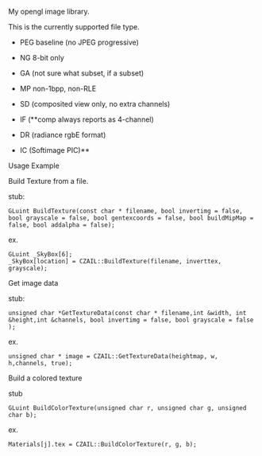 My opengl image library.

This is the currently supported file type.

  * PEG baseline (no JPEG progressive)
  * NG 8-bit only

  * GA (not sure what subset, if a subset)
  * MP non-1bpp, non-RLE
  * SD (composited view only, no extra channels)

  * IF (**comp always reports as 4-channel)
  * DR (radiance rgbE format)
  * IC (Softimage PIC)**

Usage Example

Build Texture from a file.

stub:
```
GLuint BuildTexture(const char * filename, bool invertimg = false, bool grayscale = false, bool gentexcoords = false, bool buildMipMap = false, bool addalpha = false);
```

ex.
```
GLuint _SkyBox[6];
_SkyBox[location] = CZAIL::BuildTexture(filename, inverttex, grayscale);
```

Get image data

stub:
```
unsigned char *GetTextureData(const char * filename,int &width, int &height,int &channels, bool invertimg = false, bool grayscale = false );
```

ex.
```
unsigned char * image = CZAIL::GetTextureData(heightmap, w, h,channels, true);
```

Build a colored texture

stub
```
GLuint BuildColorTexture(unsigned char r, unsigned char g, unsigned char b);
```

ex.
```
Materials[j].tex = CZAIL::BuildColorTexture(r, g, b);
```